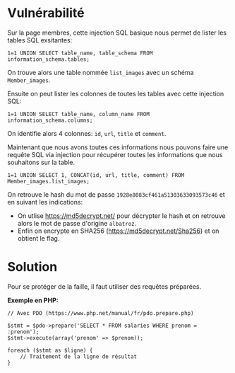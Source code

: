# Vulnérabilité

Sur la page membres, cette injection SQL basique nous permet de lister les tables SQL exsitantes:

`1=1 UNION SELECT table_name, table_schema FROM information_schema.tables;`

On trouve alors une table nommée `list_images` avec un schéma `Member_images`.

Ensuite on peut lister les colonnes de toutes les tables avec cette injection SQL:

`1=1 UNION SELECT table_name, column_name FROM information_schema.columns;`

On identifie alors 4 colonnes: `id`, `url`, `title` et `comment`.

Maintenant que nous avons toutes ces informations nous pouvons faire une requête SQL via injection pour récupérer toutes les informations que nous souhaitons sur la table.

`1=1 UNION SELECT 1, CONCAT(id, url, title, comment) FROM Member_images.list_images;`

On retrouve le hash du mot de passe `1928e8083cf461a51303633093573c46` et en suivant les indications:

- On utlise https://md5decrypt.net/ pour décrypter le hash et on retrouve alors le mot de passe d'origine `albatroz`.
- Enfin on encrypte en SHA256 (https://md5decrypt.net/Sha256) et on obtient le flag.

# Solution

Pour se protéger de la faille, il faut utiliser des requêtes préparées.

__Exemple en PHP:__

```
// Avec PDO (https://www.php.net/manual/fr/pdo.prepare.php)

$stmt = $pdo->prepare('SELECT * FROM salaries WHERE prenom = :prenom');
$stmt->execute(array('prenom' => $prenom));

foreach ($stmt as $ligne) {
	// Traitement de la ligne de résultat
}
```